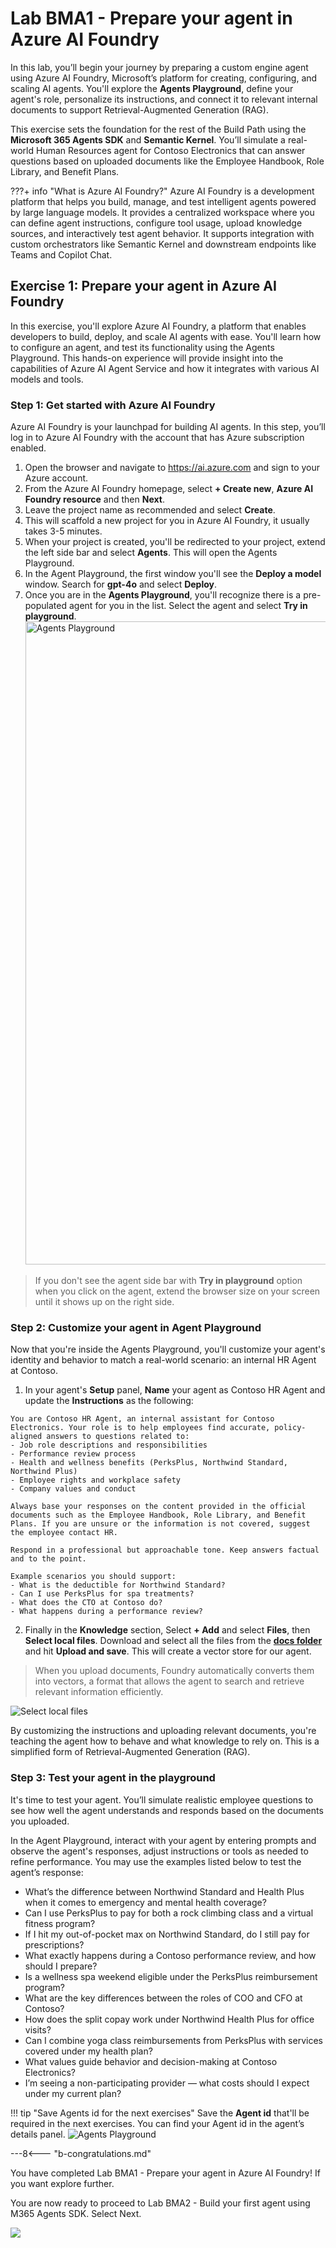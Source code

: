 # Lab BMA1 - Prepare your agent in Azure AI Foundry

In this lab, you’ll begin your journey by preparing a custom engine agent using Azure AI Foundry, Microsoft’s platform for creating, configuring, and scaling AI agents. You'll explore the **Agents Playground**, define your agent's role, personalize its instructions, and connect it to relevant internal documents to support Retrieval-Augmented Generation (RAG).

This exercise sets the foundation for the rest of the Build Path using the **Microsoft 365 Agents SDK** and **Semantic Kernel**. You’ll simulate a real-world Human Resources agent for Contoso Electronics that can answer questions based on uploaded documents like the Employee Handbook, Role Library, and Benefit Plans.

???+ info "What is Azure AI Foundry?"
    Azure AI Foundry is a development platform that helps you build, manage, and test intelligent agents powered by large language models. It provides a centralized workspace where you can define agent instructions, configure tool usage, upload knowledge sources, and interactively test agent behavior. It supports integration with custom orchestrators like Semantic Kernel and downstream endpoints like Teams and Copilot Chat.

## Exercise 1: Prepare your agent in Azure AI Foundry

In this exercise, you'll explore Azure AI Foundry, a platform that enables developers to build, deploy, and scale AI agents with ease. You'll learn how to configure an agent, and test its functionality using the Agents Playground. This hands-on experience will provide insight into the capabilities of Azure AI Agent Service and how it integrates with various AI models and tools.

### Step 1: Get started with Azure AI Foundry

Azure AI Foundry is your launchpad for building AI agents. In this step, you’ll log in to Azure AI Foundry with the account that has Azure subscription enabled.

1. Open the browser and navigate to https://ai.azure.com and sign to your Azure account.
1. From the Azure AI Foundry homepage, select **+ Create new**, **Azure AI Foundry resource** and then **Next**.
1. Leave the project name as recommended and select **Create**.
1. This will scaffold a new project for you in Azure AI Foundry, it usually takes 3-5 minutes.
1. When your project is created, you'll be redirected to your project, extend the left side bar and select **Agents**. This will open the Agents Playground.
1. In the Agent Playground, the first window you'll see the **Deploy a model** window. Search for **gpt-4o** and select **Deploy**.
1. Once you are in the **Agents Playground**, you'll recognize there is a pre-populated agent for you in the list. Select the agent and select **Try in playground**.
    <img width="1029" alt="Agents Playground" src="https://github.com/user-attachments/assets/dd481101-c15d-4aed-af62-aeb7d3c8e5ed" />

> If you don't see the agent side bar with **Try in playground** option when you click on the agent, extend the browser size on your screen until it shows up on the right side.

<cc-end-step lab="bma1" exercise="1" step="1" />

### Step 2: Customize your agent in Agent Playground

Now that you're inside the Agents Playground, you'll customize your agent's identity and behavior to match a real-world scenario: an internal HR Agent at Contoso.

1. In your agent's **Setup** panel, **Name** your agent as Contoso HR Agent and update the **Instructions** as the following:

```
You are Contoso HR Agent, an internal assistant for Contoso Electronics. Your role is to help employees find accurate, policy-aligned answers to questions related to:
- Job role descriptions and responsibilities
- Performance review process
- Health and wellness benefits (PerksPlus, Northwind Standard, Northwind Plus)
- Employee rights and workplace safety
- Company values and conduct

Always base your responses on the content provided in the official documents such as the Employee Handbook, Role Library, and Benefit Plans. If you are unsure or the information is not covered, suggest the employee contact HR.

Respond in a professional but approachable tone. Keep answers factual and to the point.

Example scenarios you should support:
- What is the deductible for Northwind Standard?
- Can I use PerksPlus for spa treatments?
- What does the CTO at Contoso do?
- What happens during a performance review?
```

2. Finally in the **Knowledge** section, Select **+ Add** and select **Files**, then **Select local files**. Download and select all the files from the **[docs folder](./../../../../src/agents-sdk/docs/)** and hit **Upload and save**. This will create a vector store for our agent.

> When you upload documents, Foundry automatically converts them into vectors, a format that allows the agent to search and retrieve relevant information efficiently.

![Select local files](https://github.com/user-attachments/assets/64bb7392-15f6-458c-9e74-d8ab100ca8fd)

By customizing the instructions and uploading relevant documents, you're teaching the agent how to behave and what knowledge to rely on. This is a simplified form of Retrieval-Augmented Generation (RAG).

<cc-end-step lab="bma1" exercise="1" step="2" />

### Step 3: Test your agent in the playground

It's time to test your agent. You’ll simulate realistic employee questions to see how well the agent understands and responds based on the documents you uploaded.

In the Agent Playground, interact with your agent by entering prompts and observe the agent's responses, adjust instructions or tools as needed to refine performance. You may use the examples listed below to test the agent’s response:

- What’s the difference between Northwind Standard and Health Plus when it comes to emergency and mental health coverage?
- Can I use PerksPlus to pay for both a rock climbing class and a virtual fitness program?
- If I hit my out-of-pocket max on Northwind Standard, do I still pay for prescriptions?
- What exactly happens during a Contoso performance review, and how should I prepare?
- Is a wellness spa weekend eligible under the PerksPlus reimbursement program?
- What are the key differences between the roles of COO and CFO at Contoso?
- How does the split copay work under Northwind Health Plus for office visits?
- Can I combine yoga class reimbursements from PerksPlus with services covered under my health plan?
- What values guide behavior and decision-making at Contoso Electronics?
- I’m seeing a non-participating provider — what costs should I expect under my current plan?

!!! tip "Save Agents id for the next exercises"
    Save the **Agent id** that'll be required in the next exercises. You can find your Agent id in the agent’s details panel.
    ![Agents Playground](https://github.com/user-attachments/assets/13421287-d476-41c4-88df-bed1bff2f2f8)

<cc-end-step lab="bma1" exercise="1" step="3" />

---8<--- "b-congratulations.md"

You have completed Lab BMA1 - Prepare your agent in Azure AI Foundry! If you want explore further.

You are now ready to proceed to Lab BMA2 - Build your first agent using M365 Agents SDK. Select Next.

<cc-next url="../02-agent-with-agents-sdk" />

<img src="https://m365-visitor-stats.azurewebsites.net/copilot-camp/custom-engine/agents-sdk/01-agent-in-foundry" />
